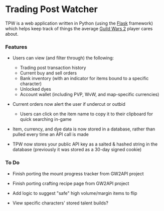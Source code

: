 # Trading Post Watcher

TPW is a web application written in Python (using the [Flask](https://flask.palletsprojects.com/en/2.0.x/) framework) which helps keep track of things the average [Guild Wars 2](https://www.guildwars2.com) player cares about.

### Features

* Users can view (and filter through) the following:
  * Trading post transaction history
  * Current buy and sell orders
  * Bank inventory (with an indicator for items bound to a specific character)
  * Unlocked dyes
  * Account wallet (including PVP, WvW, and map-specific currencies)

* Current orders now alert the user if undercut or outbid
  * Users can click on the item name to copy it to their clipboard for quick searching in-game
* Item, currency, and dye data is now stored in a database, rather than pulled every time an API call is made
* TPW now stores your public API key as a salted & hashed string in the database (previously it was stored as a 30-day signed cookie) 

### To Do

* Finish porting the mount progress tracker from GW2API project
* Finish porting crafting recipe page from GW2API project

* Add logic to suggest "safe" high volume/margin items to flip
* View specific characters' stored talent builds?
